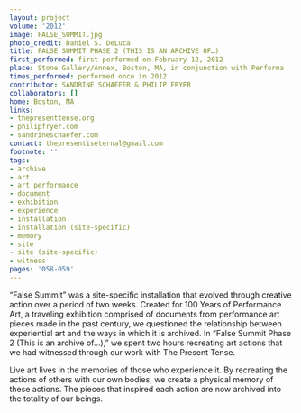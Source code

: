 ```yaml
---
layout: project
volume: '2012'
image: FALSE_SUMMIT.jpg
photo_credit: Daniel S. DeLuca
title: FALSE SUMMIT PHASE 2 (THIS IS AN ARCHIVE OF…)
first_performed: first performed on February 12, 2012
place: Stone Gallery/Annex, Boston, MA, in conjunction with Performa
times_performed: performed once in 2012
contributor: SANDRINE SCHAEFER & PHILIP FRYER
collaborators: []
home: Boston, MA
links:
- thepresenttense.org
- philipfryer.com
- sandrineschaefer.com
contact: thepresentiseternal@gmail.com
footnote: ''
tags:
- archive
- art
- art performance
- document
- exhibition
- experience
- installation
- installation (site-specific)
- memory
- site
- site (site-specific)
- witness
pages: '058-059'
---
```


“False Summit” was a site-specific installation that evolved through creative action over a period of two weeks. Created for 100 Years of Performance Art, a traveling exhibition comprised of documents from performance art pieces made in the past century, we questioned the relationship between experiential art and the ways in which it is archived. In “False Summit Phase 2 (This is an archive of…),” we spent two hours recreating art actions that we had witnessed through our work with The Present Tense.

Live art lives in the memories of those who experience it. By recreating the actions of others with our own bodies, we create a physical memory of these actions. The pieces that inspired each action are now archived into the totality of our beings.
